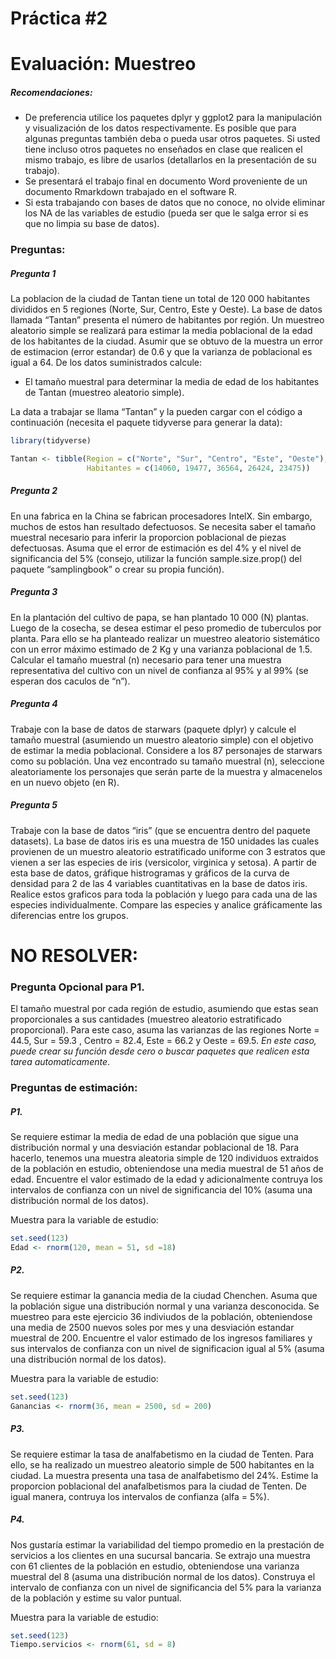 Práctica \#2
================

# Evaluación: Muestreo

##### Recomendaciones:

-   De preferencia utilice los paquetes dplyr y ggplot2 para la
    manipulación y visualización de los datos respectivamente. Es
    posible que para algunas preguntas también deba o pueda usar otros
    paquetes. Si usted tiene incluso otros paquetes no enseñados en
    clase que realicen el mismo trabajo, es libre de usarlos
    (detallarlos en la presentación de su trabajo).
-   Se presentará el trabajo final en documento Word proveniente de un
    documento Rmarkdown trabajado en el software R.
-   Si esta trabajando con bases de datos que no conoce, no olvide
    eliminar los NA de las variables de estudio (pueda ser que le salga
    error si es que no limpia su base de datos).

### Preguntas:

##### Pregunta 1

La poblacion de la ciudad de Tantan tiene un total de 120 000 habitantes
divididos en 5 regiones (Norte, Sur, Centro, Este y Oeste). La base de
datos llamada “Tantan” presenta el número de habitantes por región. Un
muestreo aleatorio simple se realizará para estimar la media poblacional
de la edad de los habitantes de la ciudad. Asumir que se obtuvo de la
muestra un error de estimacion (error estandar) de 0.6 y que la varianza
de poblacional es igual a 64. De los datos suministrados calcule:

-   El tamaño muestral para determinar la media de edad de los
    habitantes de Tantan (muestreo aleatorio simple).

La data a trabajar se llama “Tantan” y la pueden cargar con el código a
continuación (necesita el paquete tidyverse para generar la data):

``` r
library(tidyverse)

Tantan <- tibble(Region = c("Norte", "Sur", "Centro", "Este", "Oeste"),
                 Habitantes = c(14060, 19477, 36564, 26424, 23475))
```

##### Pregunta 2

En una fabrica en la China se fabrican procesadores IntelX. Sin embargo,
muchos de estos han resultado defectuosos. Se necesita saber el tamaño
muestral necesario para inferir la proporcion poblacional de piezas
defectuosas. Asuma que el error de estimación es del 4% y el nivel de
significancia del 5% (consejo, utilizar la función sample.size.prop()
del paquete “samplingbook” o crear su propia función).

##### Pregunta 3

En la plantación del cultivo de papa, se han plantado 10 000 (N)
plantas. Luego de la cosecha, se desea estimar el peso promedio de
tuberculos por planta. Para ello se ha planteado realizar un muestreo
aleatorio sistemático con un error máximo estimado de 2 Kg y una
varianza poblacional de 1.5. Calcular el tamaño muestral (n) necesario
para tener una muestra representativa del cultivo con un nivel de
confianza al 95% y al 99% (se esperan dos caculos de “n”).

##### Pregunta 4

Trabaje con la base de datos de starwars (paquete dplyr) y calcule el
tamaño muestral (asumiendo un muestro aleatorio simple) con el objetivo
de estimar la media poblacional. Considere a los 87 personajes de
starwars como su población. Una vez encontrado su tamaño muestral (n),
seleccione aleatoriamente los personajes que serán parte de la muestra y
almacenelos en un nuevo objeto (en R).

##### Pregunta 5

Trabaje con la base de datos “iris” (que se encuentra dentro del paquete
datasets). La base de datos iris es una muestra de 150 unidades las
cuales provienen de un muestro aleatorio estratificado uniforme con 3
estratos que vienen a ser las especies de iris (versicolor, virginica y
setosa). A partir de esta base de datos, gráfique histrogramas y
gráficos de la curva de densidad para 2 de las 4 variables cuantitativas
en la base de datos iris. Realice estos graficos para toda la población
y luego para cada una de las especies individualmente. Compare las
especies y analice gráficamente las diferencias entre los grupos.

# NO RESOLVER:

### **Pregunta Opcional para P1**.

El tamaño muestral por cada región de estudio, asumiendo que estas sean
proporcionales a sus cantidades (muestreo aleatorio estratificado
proporcional). Para este caso, asuma las varianzas de las regiones Norte
= 44.5, Sur = 59.3 , Centro = 82.4, Este = 66.2 y Oeste = 69.5. *En este
caso, puede crear su función desde cero o buscar paquetes que realicen
esta tarea automaticamente*.

### Preguntas de estimación:

##### P1.

Se requiere estimar la media de edad de una población que sigue una
distribución normal y una desviación estandar poblacional de 18. Para
hacerlo, tenemos una muestra aleatoria simple de 120 individuos
extraidos de la población en estudio, obteniendose una media muestral de
51 años de edad. Encuentre el valor estimado de la edad y adicionalmente
contruya los intervalos de confianza con un nivel de significancia del
10% (asuma una distribución normal de los datos).

Muestra para la variable de estudio:

``` r
set.seed(123)
Edad <- rnorm(120, mean = 51, sd =18)
```

##### P2.

Se requiere estimar la ganancia media de la ciudad Chenchen. Asuma que
la población sigue una distribución normal y una varianza desconocida.
Se muestreo para este ejercicio 36 indiviudos de la población,
obteniendose una media de 2500 nuevos soles por mes y una desviación
estandar muestral de 200. Encuentre el valor estimado de los ingresos
familiares y sus intervalos de confianza con un nivel de significacion
igual al 5% (asuma una distribución normal de los datos).

Muestra para la variable de estudio:

``` r
set.seed(123)
Ganancias <- rnorm(36, mean = 2500, sd = 200)
```

##### P3.

Se requiere estimar la tasa de analfabetismo en la ciudad de Tenten.
Para ello, se ha realizado un muestreo aleatorio simple de 500
habitantes en la ciudad. La muestra presenta una tasa de analfabetismo
del 24%. Estime la proporcion poblacional del anafalbetismos para la
ciudad de Tenten. De igual manera, contruya los intervalos de confianza
(alfa = 5%).

##### P4.

Nos gustaría estimar la variabilidad del tiempo promedio en la
prestación de servicios a los clientes en una sucursal bancaria. Se
extrajo una muestra con 61 clientes de la población en estudio,
obteniendose una varianza muestral del 8 (asuma una distribución normal
de los datos). Construya el intervalo de confianza con un nivel de
significancia del 5% para la varianza de la población y estime su valor
puntual.

Muestra para la variable de estudio:

``` r
set.seed(123)
Tiempo.servicios <- rnorm(61, sd = 8)
```
